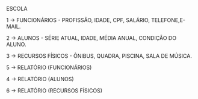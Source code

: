 ESCOLA

1 -> FUNCIONÁRIOS  - PROFISSÃO, IDADE, CPF, SALÁRIO, TELEFONE,E-MAIL.

2 -> ALUNOS - SÉRIE ATUAL, IDADE, MÉDIA ANUAL, CONDIÇÃO DO ALUNO.

3 -> RECURSOS FÍSICOS - ÔNIBUS, QUADRA, PISCINA, SALA DE MÚSICA.

5 -> RELATÓRIO (FUNCIONÁRIOS)

4 -> RELATÓRIO (ALUNOS)

6 -> RELATÓRIO (RECURSOS FÍSICOS) 
